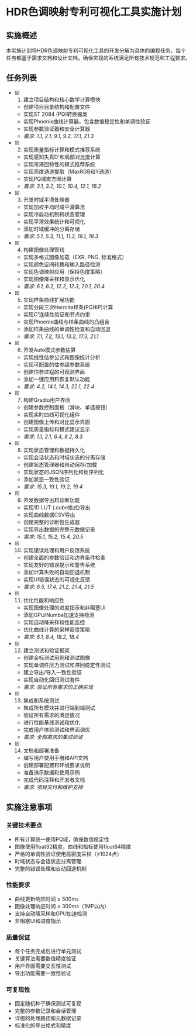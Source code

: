 # HDR色调映射专利可视化工具实施计划

## 实施概述

本实施计划将HDR色调映射专利可视化工具的开发分解为具体的编程任务。每个任务都基于需求文档和设计文档，确保实现的系统满足所有技术规范和工程要求。

## 任务列表

- [x] 1. 建立项目结构和核心数学计算模块
  - 创建项目目录结构和配置文件
  - 实现ST 2084 (PQ)转换器类
  - 实现Phoenix曲线计算器，包含数值稳定性和单调性验证
  - 实现参数验证器和安全计算器
  - _需求: 1.1, 2.1, 9.1, 9.2, 17.1, 21.3_

- [x] 2. 实现质量指标计算和模式推荐系统
  - 实现感知失真D'和局部对比度计算
  - 实现带滞回特性的模式推荐系统
  - 实现亮度通道提取（MaxRGB和Y通道）
  - 实现PQ域直方图计算
  - _需求: 3.1, 3.2, 10.1, 10.4, 12.1, 16.2_

- [x] 3. 开发时域平滑处理器
  - 实现加权平均时域平滑算法
  - 实现冷启动机制和状态管理
  - 实现平滑效果统计和可视化
  - 添加时域缓冲的分离存储
  - _需求: 5.1, 5.3, 11.1, 11.3, 19.1, 19.3_

- [x] 4. 构建图像处理管线
  - 实现多格式图像加载（EXR, PNG, 标准格式）
  - 实现颜色空间转换和输入路径检测
  - 实现色调映射应用（保持色度策略）
  - 实现图像降采样和显示优化
  - _需求: 6.1, 6.2, 12.2, 12.3, 20.1, 20.4_

- [x] 5. 实现样条曲线扩展功能
  - 实现分段三次Hermite样条(PCHIP)计算
  - 实现C¹连续性验证和节点约束
  - 实现Phoenix曲线与样条曲线的凸组合
  - 添加样条曲线的单调性检查和自动回退
  - _需求: 7.1, 7.2, 13.1, 13.2, 17.3, 21.1_

- [x] 6. 开发Auto模式参数估算
  - 实现线性估参公式和图像统计分析
  - 实现可配置的估参超参数系统
  - 创建估参过程的可观测界面
  - 添加一键应用和恢复默认功能
  - _需求: 4.2, 14.1, 14.3, 22.1, 22.4_

- [x] 7. 构建Gradio用户界面
  - 创建参数控制面板（滑块、单选按钮）
  - 实现实时曲线可视化组件
  - 创建图像上传和对比显示界面
  - 实现质量指标和模式建议显示
  - _需求: 1.1, 2.1, 6.4, 8.2, 8.3_

- [x] 8. 实现状态管理和数据持久化
  - 实现会话状态和时域状态的分离存储
  - 创建状态管理器和自动保存/加载
  - 实现状态的JSON序列化和反序列化
  - 添加状态一致性验证
  - _需求: 15.3, 19.1, 19.2, 19.4_

- [x] 9. 开发数据导出和诊断功能
  - 实现1D LUT (.cube格式)导出
  - 实现曲线数据CSV导出
  - 创建完整的诊断包生成器
  - 实现导出数据的完整元数据记录
  - _需求: 15.1, 15.2, 15.4, 20.5_

- [x] 10. 实现错误处理和用户反馈系统
  - 创建全面的参数验证和边界条件检查
  - 实现友好的错误提示和警告系统
  - 添加计算失败的自动回退机制
  - 实现UI错误状态的可视化反馈
  - _需求: 8.5, 17.4, 21.2, 21.4, 21.5_

- [x] 11. 优化性能和响应性
  - 实现图像处理的进度指示和非阻塞UI
  - 添加GPU/Numba加速支持检测
  - 实现自动降采样和性能监控
  - 优化曲线计算的采样密度策略
  - _需求: 8.1, 8.4, 18.2, 18.4_

- [x] 12. 建立测试和验证框架
  - 创建金标测试用例和测试图像
  - 实现单调性压力测试和滞回稳定性测试
  - 建立导出/导入一致性验证
  - 实现自动化回归测试套件
  - _需求: 验证所有需求的正确实现_

- [x] 13. 集成和系统测试
  - 集成所有模块并进行端到端测试
  - 验证所有需求的满足情况
  - 进行性能基线测试和优化
  - 完成用户体验测试和界面调优
  - _需求: 全部需求的集成验证_

- [x] 14. 文档和部署准备
  - 编写用户使用手册和API文档
  - 创建部署配置和环境要求说明
  - 准备演示数据和使用示例
  - 完成代码注释和开发者文档
  - _需求: 项目交付和维护支持_

## 实施注意事项

### 关键技术要点
- 所有计算统一使用PQ域，确保数值稳定性
- 图像使用float32精度，曲线和指标使用float64精度
- 严格的单调性验证使用高密度采样（≥1024点）
- 时域状态与会话状态分离管理
- 完整的错误处理和自动回退机制

### 性能要求
- 曲线更新响应时间 ≤ 500ms
- 图像处理响应时间 ≤ 300ms（1MP以内）
- 支持自动降采样和GPU加速检测
- 非阻塞UI和进度指示

### 质量保证
- 每个任务完成后进行单元测试
- 关键算法需要数值精度验证
- 用户界面需要交互性测试
- 导出功能需要一致性验证

### 可复现性
- 固定随机种子确保测试可复现
- 完整的参数记录和会话管理
- 详细的处理路径和元数据记录
- 标准化的导出格式和精度